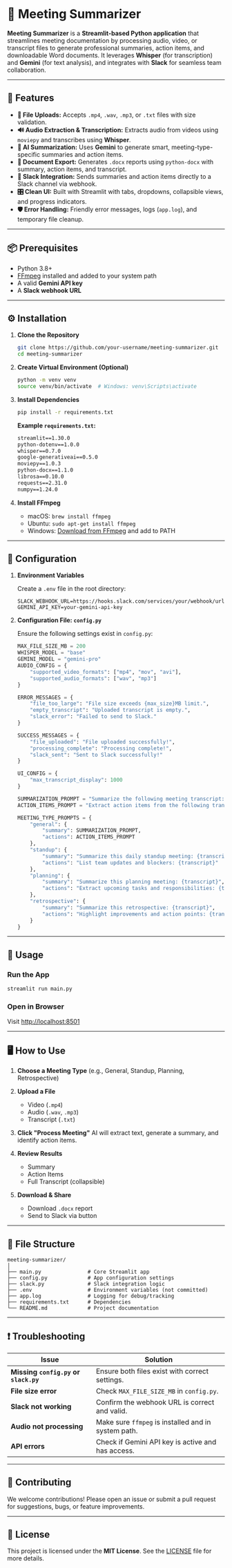 
# 📝 Meeting Summarizer

**Meeting Summarizer** is a **Streamlit-based Python application** that streamlines meeting documentation by processing audio, video, or transcript files to generate professional summaries, action items, and downloadable Word documents. It leverages **Whisper** (for transcription) and **Gemini** (for text analysis), and integrates with **Slack** for seamless team collaboration.

---

## 🚀 Features

* **📁 File Uploads:** Accepts `.mp4`, `.wav`, `.mp3`, or `.txt` files with size validation.
* **🔊 Audio Extraction & Transcription:** Extracts audio from videos using `moviepy` and transcribes using **Whisper**.
* **🧠 AI Summarization:** Uses **Gemini** to generate smart, meeting-type-specific summaries and action items.
* **📄 Document Export:** Generates `.docx` reports using `python-docx` with summary, action items, and transcript.
* **💬 Slack Integration:** Sends summaries and action items directly to a Slack channel via webhook.
* **🎛️ Clean UI:** Built with Streamlit with tabs, dropdowns, collapsible views, and progress indicators.
* **🛡️ Error Handling:** Friendly error messages, logs (`app.log`), and temporary file cleanup.

---

## 📦 Prerequisites

* Python 3.8+
* [FFmpeg](https://ffmpeg.org/) installed and added to your system path
* A valid **Gemini API key**
* A **Slack webhook URL**

---

## ⚙️ Installation

1. **Clone the Repository**

   ```bash
   git clone https://github.com/your-username/meeting-summarizer.git
   cd meeting-summarizer
   ```

2. **Create Virtual Environment (Optional)**

   ```bash
   python -m venv venv
   source venv/bin/activate  # Windows: venv\Scripts\activate
   ```

3. **Install Dependencies**

   ```bash
   pip install -r requirements.txt
   ```

   **Example `requirements.txt`:**

   ```txt
   streamlit==1.30.0
   python-dotenv==1.0.0
   whisper==0.7.0
   google-generativeai==0.5.0
   moviepy==1.0.3
   python-docx==1.1.0
   librosa==0.10.0
   requests==2.31.0
   numpy==1.24.0
   ```

4. **Install FFmpeg**

   * macOS: `brew install ffmpeg`
   * Ubuntu: `sudo apt-get install ffmpeg`
   * Windows: [Download from FFmpeg](https://ffmpeg.org/download.html) and add to PATH

---

## 🔐 Configuration

1. **Environment Variables**

   Create a `.env` file in the root directory:

   ```env
   SLACK_WEBHOOK_URL=https://hooks.slack.com/services/your/webhook/url
   GEMINI_API_KEY=your-gemini-api-key
   ```

2. **Configuration File: `config.py`**

   Ensure the following settings exist in `config.py`:

   ```python
   MAX_FILE_SIZE_MB = 200
   WHISPER_MODEL = "base"
   GEMINI_MODEL = "gemini-pro"
   AUDIO_CONFIG = {
       "supported_video_formats": ["mp4", "mov", "avi"],
       "supported_audio_formats": ["wav", "mp3"]
   }

   ERROR_MESSAGES = {
       "file_too_large": "File size exceeds {max_size}MB limit.",
       "empty_transcript": "Uploaded transcript is empty.",
       "slack_error": "Failed to send to Slack."
   }

   SUCCESS_MESSAGES = {
       "file_uploaded": "File uploaded successfully!",
       "processing_complete": "Processing complete!",
       "slack_sent": "Sent to Slack successfully!"
   }

   UI_CONFIG = {
       "max_transcript_display": 1000
   }

   SUMMARIZATION_PROMPT = "Summarize the following meeting transcript: {transcript}"
   ACTION_ITEMS_PROMPT = "Extract action items from the following transcript: {transcript}"

   MEETING_TYPE_PROMPTS = {
       "general": {
           "summary": SUMMARIZATION_PROMPT,
           "actions": ACTION_ITEMS_PROMPT
       },
       "standup": {
           "summary": "Summarize this daily standup meeting: {transcript}",
           "actions": "List team updates and blockers: {transcript}"
       },
       "planning": {
           "summary": "Summarize this planning meeting: {transcript}",
           "actions": "Extract upcoming tasks and responsibilities: {transcript}"
       },
       "retrospective": {
           "summary": "Summarize this retrospective: {transcript}",
           "actions": "Highlight improvements and action points: {transcript}"
       }
   }
   ```

---

## 🧪 Usage

### Run the App

```bash
streamlit run main.py
```

### Open in Browser

Visit [http://localhost:8501](http://localhost:8501)

---

## 🖥️ How to Use

1. **Choose a Meeting Type**
   (e.g., General, Standup, Planning, Retrospective)

2. **Upload a File**

   * Video (`.mp4`)
   * Audio (`.wav`, `.mp3`)
   * Transcript (`.txt`)

3. **Click "Process Meeting"**
   AI will extract text, generate a summary, and identify action items.

4. **Review Results**

   * Summary
   * Action Items
   * Full Transcript (collapsible)

5. **Download & Share**

   * Download `.docx` report
   * Send to Slack via button

---

## 📁 File Structure

```text
meeting-summarizer/
│
├── main.py               # Core Streamlit app
├── config.py             # App configuration settings
├── slack.py              # Slack integration logic
├── .env                  # Environment variables (not committed)
├── app.log               # Logging for debug/tracking
├── requirements.txt      # Dependencies
└── README.md             # Project documentation
```

---

## ❗ Troubleshooting

| Issue                                 | Solution                                            |
| ------------------------------------- | --------------------------------------------------- |
| **Missing `config.py` or `slack.py`** | Ensure both files exist with correct settings.      |
| **File size error**                   | Check `MAX_FILE_SIZE_MB` in `config.py`.            |
| **Slack not working**                 | Confirm the webhook URL is correct and valid.       |
| **Audio not processing**              | Make sure `ffmpeg` is installed and in system path. |
| **API errors**                        | Check if Gemini API key is active and has access.   |

---

## 🤝 Contributing

We welcome contributions!
Please open an issue or submit a pull request for suggestions, bugs, or feature improvements.

---

## 📄 License

This project is licensed under the **MIT License**.
See the [LICENSE](LICENSE) file for more details.

